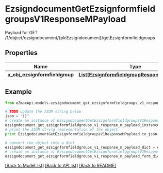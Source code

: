 # EzsigndocumentGetEzsignformfieldgroupsV1ResponseMPayload

Payload for GET /1/object/ezsigndocument/{pkiEzsigndocument}/getEzsignformfieldgroups

## Properties

Name | Type | Description | Notes
------------ | ------------- | ------------- | -------------
**a_obj_ezsignformfieldgroup** | [**List[EzsignformfieldgroupResponseCompound]**](EzsignformfieldgroupResponseCompound.md) |  | 

## Example

```python
from eZmaxApi.models.ezsigndocument_get_ezsignformfieldgroups_v1_response_m_payload import EzsigndocumentGetEzsignformfieldgroupsV1ResponseMPayload

# TODO update the JSON string below
json = "{}"
# create an instance of EzsigndocumentGetEzsignformfieldgroupsV1ResponseMPayload from a JSON string
ezsigndocument_get_ezsignformfieldgroups_v1_response_m_payload_instance = EzsigndocumentGetEzsignformfieldgroupsV1ResponseMPayload.from_json(json)
# print the JSON string representation of the object
print EzsigndocumentGetEzsignformfieldgroupsV1ResponseMPayload.to_json()

# convert the object into a dict
ezsigndocument_get_ezsignformfieldgroups_v1_response_m_payload_dict = ezsigndocument_get_ezsignformfieldgroups_v1_response_m_payload_instance.to_dict()
# create an instance of EzsigndocumentGetEzsignformfieldgroupsV1ResponseMPayload from a dict
ezsigndocument_get_ezsignformfieldgroups_v1_response_m_payload_form_dict = ezsigndocument_get_ezsignformfieldgroups_v1_response_m_payload.from_dict(ezsigndocument_get_ezsignformfieldgroups_v1_response_m_payload_dict)
```
[[Back to Model list]](../README.md#documentation-for-models) [[Back to API list]](../README.md#documentation-for-api-endpoints) [[Back to README]](../README.md)


